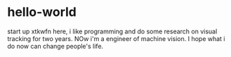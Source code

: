 # hello-world
start up
xtkwfn here, i like programming and do some research on visual tracking for two years. NOw i'm a engineer of machine vision. I hope what i do now can change people's life.
